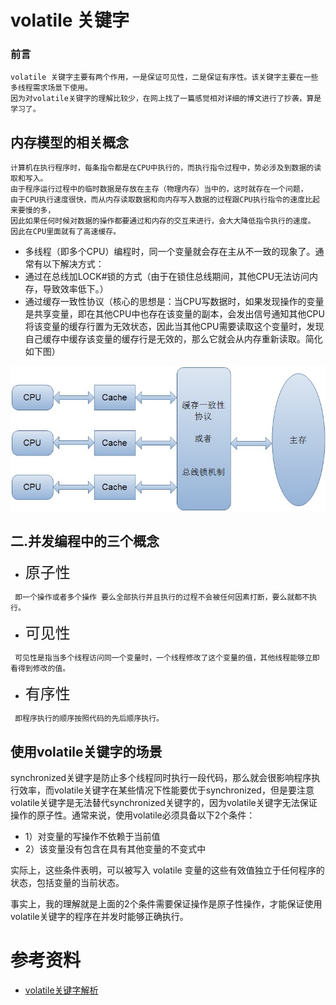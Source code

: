 # volatile 关键字

### 前言

```
volatile 关键字主要有两个作用，一是保证可见性，二是保证有序性。该关键字主要在一些多线程需求场景下使用。
因为对volatile关键字的理解比较少，在网上找了一篇感觉相对详细的博文进行了抄袭，算是学习了。

```

## 内存模型的相关概念
```
计算机在执行程序时，每条指令都是在CPU中执行的，而执行指令过程中，势必涉及到数据的读取和写入。
由于程序运行过程中的临时数据是存放在主存（物理内存）当中的，这时就存在一个问题，
由于CPU执行速度很快，而从内存读取数据和向内存写入数据的过程跟CPU执行指令的速度比起来要慢的多，
因此如果任何时候对数据的操作都要通过和内存的交互来进行，会大大降低指令执行的速度。
因此在CPU里面就有了高速缓存。

```

* 多线程（即多个CPU）编程时，同一个变量就会存在主从不一致的现象了。通常有以下解决方式：
 * 通过在总线加LOCK#锁的方式（由于在锁住总线期间，其他CPU无法访问内存，导致效率低下。）
 * 通过缓存一致性协议（核心的思想是：当CPU写数据时，如果发现操作的变量是共享变量，即在其他CPU中也存在该变量的副本，会发出信号通知其他CPU将该变量的缓存行置为无效状态，因此当其他CPU需要读取这个变量时，发现自己缓存中缓存该变量的缓存行是无效的，那么它就会从内存重新读取。简化如下图）

 ![MacDown add](./images/1.jpg)

## 二.并发编程中的三个概念

* <font size=5 > 原子性 </font>

```
 即一个操作或者多个操作 要么全部执行并且执行的过程不会被任何因素打断，要么就都不执行。
```

* <font size=5 > 可见性 </font>

```
 可见性是指当多个线程访问同一个变量时，一个线程修改了这个变量的值，其他线程能够立即看得到修改的值。
```

* <font size=5 > 有序性 </font>

```
 即程序执行的顺序按照代码的先后顺序执行。
```

## 使用volatile关键字的场景
synchronized关键字是防止多个线程同时执行一段代码，那么就会很影响程序执行效率，而volatile关键字在某些情况下性能要优于synchronized，但是要注意volatile关键字是无法替代synchronized关键字的，因为volatile关键字无法保证操作的原子性。通常来说，使用volatile必须具备以下2个条件：

 * 1）对变量的写操作不依赖于当前值
 * 2）该变量没有包含在具有其他变量的不变式中

 实际上，这些条件表明，可以被写入 volatile 变量的这些有效值独立于任何程序的状态，包括变量的当前状态。
 
 事实上，我的理解就是上面的2个条件需要保证操作是原子性操作，才能保证使用volatile关键字的程序在并发时能够正确执行。

# 参考资料

* [volatile关键字解析](https://www.cnblogs.com/dolphin0520/p/3920373.html)


 
 